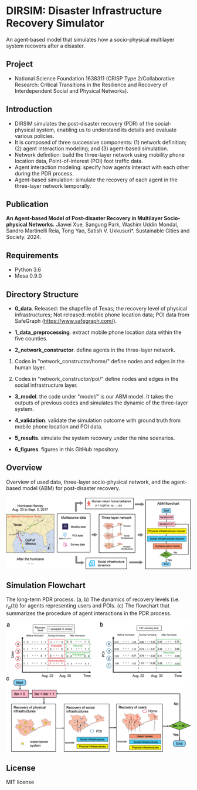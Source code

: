 # DIRSIM: Disaster Infrastructure Recovery Simulator 
An agent-based model that simulates how a socio-physical multilayer system recovers after a disaster.

## Project 
* National Science Foundation 1638311 (CRISP Type 2/Collaborative Research: Critical Transitions in the Resilience and Recovery of Interdependent Social and Physical Networks).

## Introduction

* DIRSIM simulates the post-disaster recovery (PDR) of the social-physical system, enabling us to understand its details and evaluate various policies.
* It is composed of three successive components: (1) network definition; (2) agent interaction modeling; and (3) agent-based simulation.
* Network definition: build the three-layer network using mobility phone location data, Point-of-interest (POI) foot traffic data.  
* Agent interaction modeling: specify how agents interact with each other during the PDR process.
* Agent-based simulation: simulate the recovery of each agent in the three-layer network temporally.

## Publication

**An Agent-based Model of Post-disaster Recovery in Multilayer Socio-physical Networks.**
Jiawei Xue, Sangung Park, Washim Uddin Mondal, Sandro Martinelli Reia, Tong Yao, Satish V. Ukkusuri\*. 
Sustainable Cities and Society. 2024.

## Requirements
* Python 3.6
* Mesa 0.9.0

## Directory Structure

* **0_data**. Released: the shapefile of Texas; the recovery level of physical infrastructures; Not released: mobile phone location data; POI data from SafeGraph (https://www.safegraph.com/).

* **1_data_preprocessing**. extract mobile phone location data within the five counties.

* **2_network_constructor**. define agents in the three-layer network.

1. Codes in "network_constructor/home/" define nodes and edges in the human layer.

2. Codes in "network_constructor/poi/" define nodes and edges in the social infrastructure layer.

* **3_model**. the code under "model/" is our ABM model. It takes the outputs of previous codes and simulates the dynamic of the three-layer system.

* **4_validation**. validate the simulation outcome with ground truth from mobile phone location and POI data.
   
* **5_results**. simulate the system recovery under the nine scenarios.

* **6_figures**. figures in this GitHub repository.

## Overview
Overview of used data, three-layer socio-physical network, and the agent-based model (ABM) for post-disaster recovery.
<p align="center">
  <img src="https://github.com/JiaweiXue/DIRSIM/blob/main/6_figures/overview.png" width="700">
</p>

## Simulation Flowchart
The long-term PDR process. (a, b) The dynamics of recovery levels (i.e. $r_{a}(t)$) for agents representing users and POIs. (c) The flowchart that summarizes the procedure of agent interactions in the PDR process.
<p align="center">
  <img src="https://github.com/JiaweiXue/DIRSIM/blob/main/6_figures/simulation-flowchart.png" width="600">
</p>

## License
MIT license
